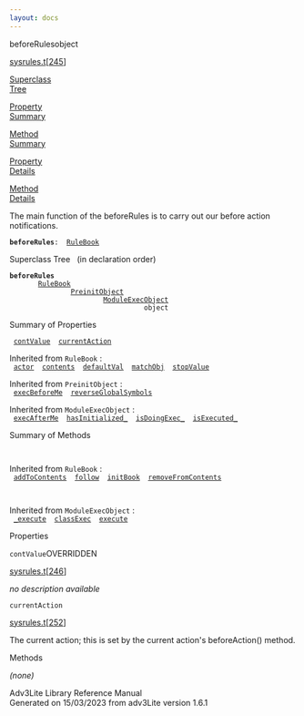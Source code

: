 ```yaml
---
layout: docs
---
```

<span class="title">beforeRules</span><span class="type">object</span>

[sysrules.t](../file/sysrules.t.html)\[[245](../source/sysrules.t.html#245)\]

[Superclass  
Tree](#_SuperClassTree_)

[Property  
Summary](#_PropSummary_)

[Method  
Summary](#_MethodSummary_)

[Property  
Details](#_Properties_)

[Method  
Details](#_Methods_)

<div class="fdesc">

The main function of the beforeRules is to carry out our before action
notifications.

**`beforeRules`**` :   `[`RuleBook`](../object/RuleBook.html)

</div>

<span id="_SuperClassTree_"></span>

<div class="mjhd">

<span class="hdln">Superclass Tree</span>   (in declaration order)

</div>

**`beforeRules`**  
`         `[`RuleBook`](../object/RuleBook.html)  
`                 `[`PreinitObject`](../object/PreinitObject.html)  
`                         `[`ModuleExecObject`](../object/ModuleExecObject.html)  
`                                 object`  
<span id="_PropSummary_"></span>

<div class="mjhd">

<span class="hdln">Summary of Properties</span>  

</div>

` `[`contValue`](#contValue)`  `[`currentAction`](#currentAction)`  `

Inherited from `RuleBook` :  
` `[`actor`](../object/RuleBook.html#actor)`  `[`contents`](../object/RuleBook.html#contents)`  `[`defaultVal`](../object/RuleBook.html#defaultVal)`  `[`matchObj`](../object/RuleBook.html#matchObj)`  `[`stopValue`](../object/RuleBook.html#stopValue)`  `

Inherited from `PreinitObject` :  
` `[`execBeforeMe`](../object/PreinitObject.html#execBeforeMe)`  `[`reverseGlobalSymbols`](../object/PreinitObject.html#reverseGlobalSymbols)`  `

Inherited from `ModuleExecObject` :  
` `[`execAfterMe`](../object/ModuleExecObject.html#execAfterMe)`  `[`hasInitialized_`](../object/ModuleExecObject.html#hasInitialized_)`  `[`isDoingExec_`](../object/ModuleExecObject.html#isDoingExec_)`  `[`isExecuted_`](../object/ModuleExecObject.html#isExecuted_)`  `

<span id="_MethodSummary_"></span>

<div class="mjhd">

<span class="hdln">Summary of Methods</span>  

</div>

` `

Inherited from `RuleBook` :  
` `[`addToContents`](../object/RuleBook.html#addToContents)`  `[`follow`](../object/RuleBook.html#follow)`  `[`initBook`](../object/RuleBook.html#initBook)`  `[`removeFromContents`](../object/RuleBook.html#removeFromContents)`  `

` `

Inherited from `ModuleExecObject` :  
` `[`_execute`](../object/ModuleExecObject.html#_execute)`  `[`classExec`](../object/ModuleExecObject.html#classExec)`  `[`execute`](../object/ModuleExecObject.html#execute)`  `

<span id="_Properties_"></span>

<div class="mjhd">

<span class="hdln">Properties</span>  

</div>

<span id="contValue"></span>

`contValue`<span class="rem">OVERRIDDEN</span>

[sysrules.t](../file/sysrules.t.html)\[[246](../source/sysrules.t.html#246)\]

<div class="desc">

*no description available*

</div>

<span id="currentAction"></span>

`currentAction`

[sysrules.t](../file/sysrules.t.html)\[[252](../source/sysrules.t.html#252)\]

<div class="desc">

The current action; this is set by the current action's beforeAction()
method.

</div>

<span id="_Methods_"></span>

<div class="mjhd">

<span class="hdln">Methods</span>  

</div>

*(none)*

<div class="ftr">

Adv3Lite Library Reference Manual  
Generated on 15/03/2023 from adv3Lite version 1.6.1

</div>
